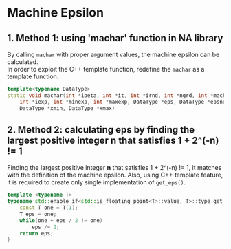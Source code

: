 # Machine Epsilon

## 1. Method 1: using 'machar' function in NA library

By calling `machar` with proper argument values, the machine epsilon can be calculated.  
In order to exploit the C++ template function, redefine the `machar` as a template function.

```c++
template<typename DataType>
static void machar(int *ibeta, int *it, int *irnd, int *ngrd, int *machep, int *negep,
	int *iexp, int *minexp, int *maxexp, DataType *eps, DataType *epsneg,
	DataType *xmin, DataType *xmax)
```

## 2. Method 2: calculating eps by finding the largest positive integer n that satisfies 1 + 2^(-n) != 1

Finding the largest positive integer **n** that satisfies 1 + 2^(-n) != 1, it matches with the definition of the machine epsilon.
Also, using C++ template feature, it is required to create only single implementation of `get_eps()`.

```c++
template <typename T>
typename std::enable_if<std::is_floating_point<T>::value, T>::type get_eps(){
    const T one = T(1);
    T eps = one;
    while(one + eps / 2 != one)
        eps /= 2;
    return eps;
}
```